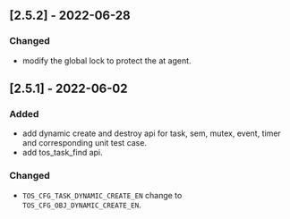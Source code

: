 ## [2.5.2] - 2022-06-28
### Changed
- modify the global lock to protect the at agent.

## [2.5.1] - 2022-06-02
### Added
- add dynamic create and destroy api for task, sem, mutex, event, timer and corresponding unit test case.
- add tos_task_find api.

### Changed
- `TOS_CFG_TASK_DYNAMIC_CREATE_EN` change to `TOS_CFG_OBJ_DYNAMIC_CREATE_EN`.

